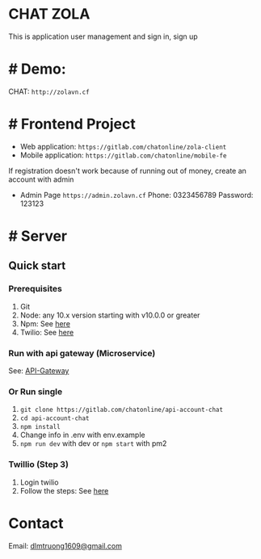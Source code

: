 # CHAT ZOLA

This is application user management and sign in, sign up
# # Demo: 
CHAT: `http://zolavn.cf`
# # Frontend Project
- Web application: `https://gitlab.com/chatonline/zola-client`
- Mobile application: `https://gitlab.com/chatonline/mobile-fe`

If registration doesn't work because of running out of money, create an account with admin
- Admin Page `https://admin.zolavn.cf` 
  Phone: 0323456789
  Password: 123123
# # Server
## Quick start
### Prerequisites

1. Git
2. Node: any 10.x version starting with v10.0.0 or greater
3. Npm: See [here](https://www.npmjs.com/)
4. Twilio: See [here](http://twilio.com/)
### Run with api gateway (Microservice)

See: [API-Gateway](https://gitlab.com/dlmtruong1609/api-gateway-realestate)

### Or Run single
1. `git clone https://gitlab.com/chatonline/api-account-chat`
2. `cd api-account-chat`
3. `npm install`
4. Change info in .env with env.example
5. `npm run dev` with dev or `npm start` with pm2 

### Twillio (Step 3)
1. Login twilio
2. Follow the steps: See [here](https://www.twilio.com/docs/verify/email)

# Contact
Email: dlmtruong1609@gmail.com
